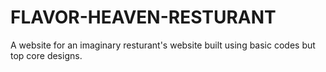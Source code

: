 # FLAVOR-HEAVEN-RESTURANT
A website for an imaginary resturant's website built using basic codes but top core designs.
